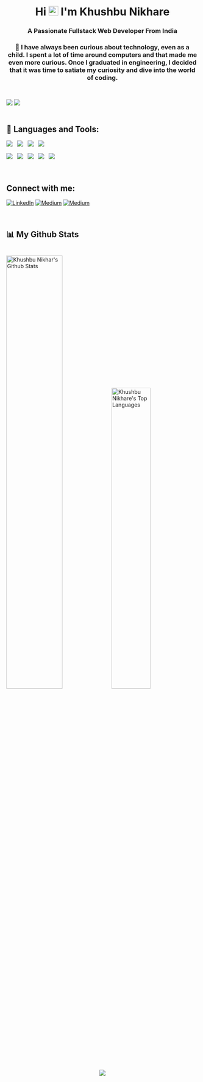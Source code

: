<h1 align="center">Hi <img src="https://media.giphy.com/media/hvRJCLFzcasrR4ia7z/giphy.gif" width="25px"> I'm Khushbu Nikhare</h1>
<h3 align="center">A Passionate Fullstack Web Developer From India</h3>

<h3 align="center">🌱  I have always been curious about technology, even as a child. I spent a lot of time around computers and that made me even more curious. Once I graduated in engineering, I decided that it was time to satiate my curiosity and dive into the world of coding.</h3>
</br>


![](https://komarev.com/ghpvc/?username=your-github-KhushbuNikhare&style=flat-square&label=Profile+Views)
<img src="https://badges.pufler.dev/Commits/yearly/KhushbuNikhare" />
</br>
</br>

## 🚀 Languages and Tools:
<p>
    <img src="https://img.shields.io/badge/html5%20-%23e34f26.svg?&style=for-the-badge&logo=html5&logoColor=white" />&nbsp;&nbsp;
      <img src="https://img.shields.io/badge/CSS3-1572B6?&style=for-the-badge&logo=css3&logoColor=white" />&nbsp;&nbsp;
  <img  src="https://img.shields.io/badge/JavaScript-F7DF1E?style=for-the-badge&logo=javascript&logoColor=black" />&nbsp;&nbsp;
  <img  src="https://img.shields.io/badge/React-20232A?style=for-the-badge&logo=react&logoColor=61DAFB" />&nbsp;&nbsp;
 
<!--    <img src="https://img.shields.io/badge/TypeScript-007ACC?style=for-the-badge&logo=typescript&logoColor=white" />&nbsp;&nbsp; -->
  <img  src="https://img.shields.io/badge/Bootstrap-563D7C?style=for-the-badge&logo=bootstrap&logoColor=white">&nbsp;&nbsp;
  <img  src="https://img.shields.io/badge/MongoDB-4EA94B?style=for-the-badge&logo=mongodb&logoColor=white" />&nbsp;&nbsp;
     <img src="https://img.shields.io/badge/Node.js-339933?style=for-the-badge&logo=nodedotjs&logoColor=white" />&nbsp;&nbsp;
     <img src="https://img.shields.io/badge/npm-CB3837?style=for-the-badge&logo=npm&logoColor=white" />&nbsp;&nbsp;
    <img src="https://img.shields.io/badge/Express.js-000000?style=for-the-badge&logo=express&logoColor=white" />&nbsp;&nbsp;
        </p>
        </br>
        
## Connect with me:
<p> <a href="https://www.linkedin.com/in/khushbunikhare-03/
" target="_blank"><img alt="LinkedIn" src="https://img.shields.io/badge/linkedin-%230077B5.svg?&style=for-the-badge&logo=linkedin&logoColor=white" /></a> <a href="https://medium.com/@khushbunikhare30" target="_blank"><img alt="Medium" src="https://img.shields.io/badge/medium-%2312100E.svg?&style=for-the-badge&logo=medium&logoColor=white" /></a> <a href="mailto:khushbunikhare@gmail.com" target="_blank"><img alt="Medium" src="https://img.shields.io/badge/Gmail-D14836?style=for-the-badge&logo=gmail&logoColor=white" /></a>
</p>
<br/>

## 📊 My Github Stats

 <br/>
    <a href="https://github.com/KhushbuNikhare/github-readme-stats"><img alt="Khushbu Nikhar's Github Stats" style="width:54%" src="https://github-readme-stats.vercel.app/api?username=KhushbuNikhare&show_icons=true&count_private=true&theme=react&hide_border=true&bg_color=0D1117" /></a>
  <a href="https://github.com/KhushbuNikhare/github-readme-stats"><img alt="Khushbu Nikhare's Top Languages" style="width:45%" src="https://github-readme-stats.vercel.app/api/top-langs/?username=KhushbuNikhare&langs_count=8&count_private=true&layout=compact&theme=react&hide_border=true&bg_color=0D1117" /></a>


<br/>

</br>

<p align="center">
  <img  src="https://raw.githubusercontent.com/Trilokia/Trilokia/379277808c61ef204768a61bbc5d25bc7798ccf1/bottom_header.svg">
  </p>
